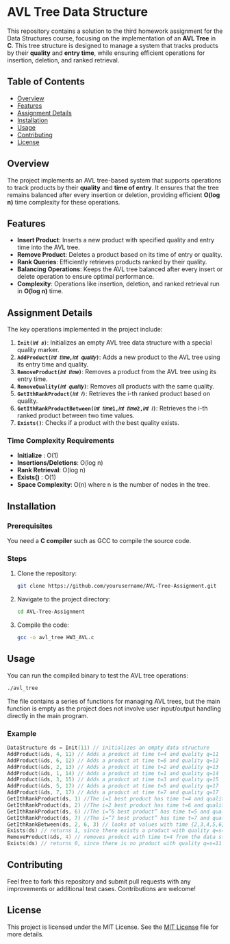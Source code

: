 
# AVL Tree Data Structure

This repository contains a solution to the third homework assignment for the Data Structures course, focusing on the implementation of an **AVL Tree** in **C**. This tree structure is designed to manage a system that tracks products by their **quality** and **entry time**, while ensuring efficient operations for insertion, deletion, and ranked retrieval.

## Table of Contents

- [Overview](#overview)
- [Features](#features)
- [Assignment Details](#assignment-details)
- [Installation](#installation)
- [Usage](#usage)
- [Contributing](#contributing)
- [License](#license)

## Overview

The project implements an AVL tree-based system that supports operations to track products by their **quality** and **time of entry**. It ensures that the tree remains balanced after every insertion or deletion, providing efficient **O(log n)** time complexity for these operations.

## Features

- **Insert Product**: Inserts a new product with specified quality and entry time into the AVL tree.
- **Remove Product**: Deletes a product based on its time of entry or quality.
- **Rank Queries**: Efficiently retrieves products ranked by their quality.
- **Balancing Operations**: Keeps the AVL tree balanced after every insert or delete operation to ensure optimal performance.
- **Complexity**: Operations like insertion, deletion, and ranked retrieval run in **O(log n)** time.

## Assignment Details

The key operations implemented in the project include:

1. **`Init(𝑖𝑛𝑡 𝑠)`**: Initializes an empty AVL tree data structure with a special quality marker.
2. **`AddProduct(𝑖𝑛𝑡 𝑡𝑖𝑚𝑒,𝑖𝑛𝑡 𝑞𝑢𝑎𝑙𝑖𝑡𝑦)`**: Adds a new product to the AVL tree using its entry time and quality.
3. **`RemoveProduct(𝑖𝑛𝑡 𝑡𝑖𝑚𝑒)`**: Removes a product from the AVL tree using its entry time.
4. **`RemoveQuality(𝑖𝑛𝑡 𝑞𝑢𝑎𝑙𝑖𝑡𝑦)`**: Removes all products with the same quality.
5. **`GetIthRankProduct(𝑖𝑛𝑡 𝑖)`**: Retrieves the i-th ranked product based on quality.
6. **`GetIthRankProductBetween(𝑖𝑛𝑡 𝑡𝑖𝑚𝑒1,𝑖𝑛𝑡 𝑡𝑖𝑚𝑒2,𝑖𝑛𝑡 𝑖)`**: Retrieves the i-th ranked product between two time values.
7. **`Exists()`**: Checks if a product with the best quality exists.

### Time Complexity Requirements

- **Initialize** : O(1)
- **Insertions/Deletions**: O(log n)
- **Rank Retrieval**: O(log n)
- **Exists()** : O(1)
- **Space Complexity**: O(n) where n is the number of nodes in the tree.

## Installation

### Prerequisites

You need a **C compiler** such as GCC to compile the source code.

### Steps

1. Clone the repository:

   ```bash
   git clone https://github.com/yourusername/AVL-Tree-Assignment.git
   ```

2. Navigate to the project directory:

   ```bash
   cd AVL-Tree-Assignment
   ```

3. Compile the code:

   ```bash
   gcc -o avl_tree HW3_AVL.c
   ```

## Usage

You can run the compiled binary to test the AVL tree operations:

```bash
./avl_tree
```

The file contains a series of functions for managing AVL trees, but the main function is empty as the project does not involve user input/output handling directly in the main program.

### Example

```c
DataStructure ds = Init(11) // initializes an empty data structure
AddProduct(&ds, 4, 11) // Adds a product at time t=4 and quality q=11
AddProduct(&ds, 6, 12) // Adds a product at time t=6 and quality q=12
AddProduct(&ds, 2, 13) // Adds a product at time t=2 and quality q=13
AddProduct(&ds, 1, 14) // Adds a product at time t=1 and quality q=14
AddProduct(&ds, 3, 15) // Adds a product at time t=3 and quality q=15
AddProduct(&ds, 5, 17) // Adds a product at time t=5 and quality q=17
AddProduct(&ds, 7, 17) // Adds a product at time t=7 and quality q=17
GetIthRankProduct(ds, 1) //The i=1 best product has time t=4 and quality q=11,returns 4
GetIthRankProduct(ds, 2) //The i=2 best product has time t=6 and quality q=12,returns 6
GetIthRankProduct(ds, 6) //The i=”6 best product” has time t=5 and quality q=17,returns 5
GetIthRankProduct(ds, 7) //The i=”7 best product” has time t=7 and quality q=17,returns 7
GetIthRankBetween(ds, 2, 6, 3) // looks at values with time {2,3,4,5,6} and returns the i=”3 best product” between them, which has time t=2.
Exists(ds) // returns 1, since there exists a product with quality q=s=11
RemoveProduct(&ds, 4) // removes product with time t=4 from the data structure
Exists(ds) // returns 0, since there is no product with quality q=s=11
```

## Contributing

Feel free to fork this repository and submit pull requests with any improvements or additional test cases. Contributions are welcome!

## License

This project is licensed under the MIT License. See the [MIT License](LICENSE) file for more details.
